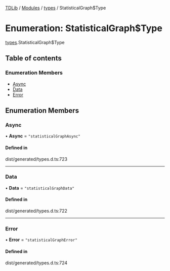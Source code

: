 [TDLib](../README.md) / [Modules](../modules.md) / [types](../modules/types.md) / StatisticalGraph$Type

# Enumeration: StatisticalGraph$Type

[types](../modules/types.md).StatisticalGraph$Type

## Table of contents

### Enumeration Members

- [Async](types.StatisticalGraph_Type.md#async)
- [Data](types.StatisticalGraph_Type.md#data)
- [Error](types.StatisticalGraph_Type.md#error)

## Enumeration Members

### Async

• **Async** = ``"statisticalGraphAsync"``

#### Defined in

dist/generated/types.d.ts:723

___

### Data

• **Data** = ``"statisticalGraphData"``

#### Defined in

dist/generated/types.d.ts:722

___

### Error

• **Error** = ``"statisticalGraphError"``

#### Defined in

dist/generated/types.d.ts:724
